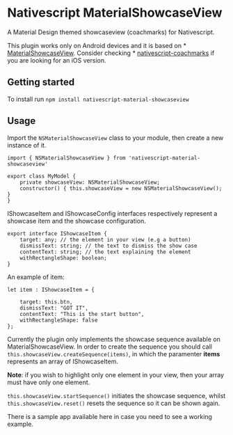 # Nativescript MaterialShowcaseView

A Material Design themed showcaseview (coachmarks) for Nativescript.

This plugin works only on Android devices and it is based on * [MaterialShowcaseView](https://github.com/deano2390/MaterialShowcaseView). Consider checking * [nativescript-coachmarks](https://github.com/nathanwalker/nativescript-coachmarks) if you are looking for an iOS version.

## Getting started

To install run
`npm install nativescript-material-showcaseview`


## Usage

Import the `NSMaterialShowcaseView` class to your module, then create a new instance of it.

```
import { NSMaterialShowcaseView } from 'nativescript-material-showcaseview'

export class MyModel {
	private showcaseView: NSMaterialShowcaseView;
	constructor() { this.showcaseView = new NSMaterialShowcaseView(); }
}
```

IShowcaseItem and IShowcaseConfig  interfaces respectively represent a showcase item and the showcase configuration.
```
export interface IShowcaseItem {
    target: any; // the element in your view (e.g a button)
    dismissText: string; // the text to dismiss the show case
    contentText: string; // the text explaining the element
    withRectangleShape: boolean;
}
```

An example of item:
```
let item : IShowcaseItem = {

	target: this.btn,
	dismissText: "GOT IT",
	contentText: "This is the start button",
	withRectangleShape: false
};
```

Currently the plugin only implements the showcase sequence available on MaterialShowcaseView. In order to create the sequence you should call `this.showcaseView.createSequence(items)`, in which the paramenter **items** represents an array of IShowcaseItem.

**Note**: if you wish to highlight only one element in your view, then your array must have only one element.

`this.showcaseView.startSequence()` initiates the showcase sequence, whilst `this.showcaseView.reset()` resets the sequence so it can be shown again.

There is a sample app available here in case you need to see a working example.
